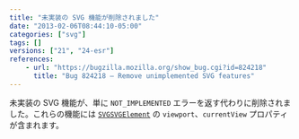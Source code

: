 ```yaml
---
title: "未実装の SVG 機能が削除されました"
date: "2013-02-06T08:44:10-05:00"
categories: ["svg"]
tags: []
versions: ["21", "24-esr"]
references:
    - url: "https://bugzilla.mozilla.org/show_bug.cgi?id=824218"
      title: "Bug 824218 – Remove unimplemented SVG features"
---
```

未実装の SVG 機能が、単に `NOT_IMPLEMENTED` エラーを返す代わりに削除されました。これらの機能には [`SVGSVGElement`](https://developer.mozilla.org/docs/Web/API/SVGSVGElement) の `viewport`、`currentView` プロパティが含まれます。
